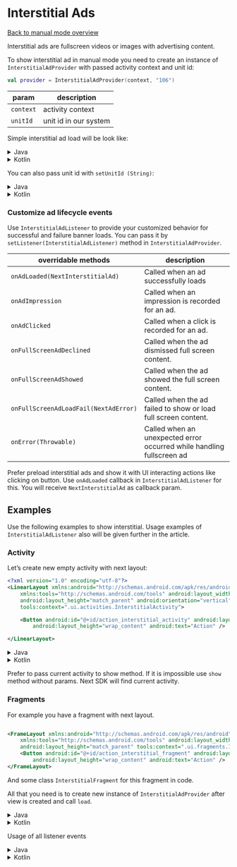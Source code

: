# Interstitial Ads

[Back to manual mode overview](https://github.com/nextmillenniummedia/next-sdk-android-example/blob/main/docs/Manual.md)

Interstitial ads are fullscreen videos or images with advertising content.

To show interstitial ad in manual mode you need to create an instance of `InterstitialAdProvider`
with passed activity context and unit id:

```kotlin
val provider = InterstitialAdProvider(context, "106")
```

| param | description |
| --- | --- | 
| `context` | activity context | 
| `unitId` | unit id in our system | 

Simple interstitial ad load will be look like:

<details>
<summary>Java</summary>

```java
public class InterstitialActivity extends AppCompatActivity {

    @Override
    protected void onCreate(Bundle savedInstanceState) {
        super.onCreate(savedInstanceState);
        setContentView(R.layout.activity_interstitial);
        InterstitialAdProvider provider = new InterstitialAdProvider(this, "106");
        provider.load();
    }
}
```

</details>
<details>
<summary>Kotlin</summary>

```kotlin
class InterstitialActivityKt : AppCompatActivity() {
    override fun onCreate(savedInstanceState: Bundle?) {
        super.onCreate(savedInstanceState)
        setContentView(R.layout.activity_interstitial_kt)
        val provider = InterstitialAdProvider(this@InterstitialActivityKt, "106")
        provider.load()
    }
}
```

</details>

You can also pass unit id with `setUnitId (String)`:

<details>
<summary>Java</summary>

```java
public class InterstitialActivity extends AppCompatActivity implements InterstitialAdListener {

    @Override
    protected void onCreate(Bundle savedInstanceState) {
        super.onCreate(savedInstanceState);
        setContentView(R.layout.activity_interstitial);
        InterstitialAdProvider provider = new InterstitialAdProvider(this);
        provider.setUnitId("106"); // your unit id
        provider.load();
    }
}
```

</details>

<details>
<summary>Kotlin</summary>

```kotlin
class InterstitialActivityKt : AppCompatActivity() {
    override fun onCreate(savedInstanceState: Bundle?) {
        super.onCreate(savedInstanceState)
        setContentView(R.layout.activity_interstitial_kt)
        val provider = InterstitialAdProvider(this@InterstitialActivityKt)
        provider.unitId = "106" // your unit id
        provider.load()
    }
}
```

</details>

### Customize ad lifecycle events

Use `InterstitialAdListener` to provide your customized behavior for successful and failure banner
loads. You can pass it by `setListener(InterstitialAdListener)` method in `InterstitialAdProvider`.

| overridable methods | description |
| --- | --- |
| `onAdLoaded(NextInterstitialAd)` | Called when an ad successfully loads |
| `onAdImpression` | Called when an impression is recorded for an ad. |
| `onAdClicked` | Called when a click is recorded for an ad. |
| `onFullScreenAdDeclined` | Called when the ad dismissed full screen content. |
| `onFullScreenAdShowed` | Called when the ad showed the full screen content. |
| `onFullScreenAdLoadFail(NextAdError)` | Called when the ad failed to show or load full screen content. |
| `onError(Throwable)` | Called when an unexpected error occurred while handling fullscreen ad |

Prefer preload interstitial ads and show it with UI interacting actions like clicking on button.
Use `onAdLoaded` callback in `InterstitialAdListener` for this. You will
receive `NextInterstitialAd` as callback param.

## Examples

Use the following examples to show interstitial. Usage examples of `InterstitialAdListener` also
will be given further in the article.

### **Activity**

Let’s create new empty activity with next layout:

```xml
<?xml version="1.0" encoding="utf-8"?>
<LinearLayout xmlns:android="http://schemas.android.com/apk/res/android"
    xmlns:tools="http://schemas.android.com/tools" android:layout_width="match_parent"
    android:layout_height="match_parent" android:orientation="vertical"
    tools:context=".ui.activities.InterstitialActivity">

    <Button android:id="@+id/action_interstitial_activity" android:layout_width="match_parent"
        android:layout_height="wrap_content" android:text="Action" />

</LinearLayout>
```

<details>
<summary>Java</summary>

```java
public class InterstitialActivity extends AppCompatActivity implements InterstitialAdListener {

    @Nullable
    private NextInterstitialAd interstitialAd;

    @Override
    protected void onCreate(Bundle savedInstanceState) {
        super.onCreate(savedInstanceState);
        setContentView(R.layout.activity_interstitial);
        InterstitialAdProvider provider = new InterstitialAdProvider(this, "106");
        provider.setListener(this);
        provider.load();
        Button actionButton = findViewById(R.id.action_button_interstitial);
        actionButton.setOnClickListener((v) -> {
            // some action
            if (interstitialAd != null) {
                interstitialAd.show(InterstitialActivity.this);
            }
        });
    }

    @Override
    public void onAdLoaded(NextInterstitialAd nextInterstitialAd) {
        interstitialAd = nextInterstitialAd;
    }
}
```

</details>

<details>
<summary>Kotlin</summary>

```kotlin
class InterstitialActivityKt : AppCompatActivity(), InterstitialAdListener {

    private var interstitialAd: NextInterstitialAd? = null

    override fun onCreate(savedInstanceState: Bundle?) {
        super.onCreate(savedInstanceState)
        setContentView(R.layout.activity_interstitial_kt)
        val action: Button = findViewById(R.id.action_button_interstitial)
        val provider = InterstitialAdProvider(this@InterstitialActivityKt)
        provider.setListener(this)
        provider.unitId = "106" // your unit id
        provider.load()
        action.setOnClickListener {
            interstitialAd?.show(this@InterstitialActivityKt)
        }
    }

    override fun onAdLoaded(nextInterstitialAd: NextInterstitialAd?) {
        interstitialAd = nextInterstitialAd
    }
}
```
</details>

Prefer to pass current activity to show method. If it is impossible use `show` method without
params. Next SDK will find current activity.

### **Fragments**

For example you have a fragment with next layout.

```xml

<FrameLayout xmlns:android="http://schemas.android.com/apk/res/android"
    xmlns:tools="http://schemas.android.com/tools" android:layout_width="match_parent"
    android:layout_height="match_parent" tools:context=".ui.fragments.InterstitialFragment">
    <Button android:id="@+id/action_interstitial_fragment" android:layout_width="match_parent"
        android:layout_height="wrap_content" android:text="Action" />
</FrameLayout>
```

And some class `InterstitialFragment` for this fragment in code.

All that you need is to create new instance of `InterstitialAdProvider` after view is created and
call `load`.

<details>
<summary>Java</summary>

```Java
public class InterstitialFragment extends Fragment implements InterstitialAdListener {

    @Nullable
    private NextInterstitialAd interstitialAd;
    @Nullable
    private FragmentInterstitialBinding binding;

    public InterstitialFragment() {
    }

    @Override
    public View onCreateView(LayoutInflater inflater, ViewGroup container,
                             Bundle savedInstanceState) {
        binding = FragmentInterstitialBinding.inflate(inflater, container, false);
        return binding.getRoot();
    }

    @Override
    public void onViewCreated(@NonNull View view, @Nullable Bundle savedInstanceState) {
        super.onViewCreated(view, savedInstanceState);
        InterstitialAdProvider provider = new InterstitialAdProvider(requireActivity(), "106");
        provider.load();
        if (binding == null) return;
        Button action = binding.actionInterstitialFragment;
        action.setOnClickListener((v) -> {
            // some action
            if (interstitialAd != null) {
                interstitialAd.show(requireActivity());
            }
        });
    }

    @Override
    public void onAdLoaded(NextInterstitialAd nextInterstitialAd) {
        interstitialAd = nextInterstitialAd;
    }

    @Override
    public void onDestroyView() {
        super.onDestroyView();
        binding = null;
    }
}
```

</details>

<details>
<summary>Kotlin</summary>

```kotlin
class InterstitialFragmentkt : Fragment(), InterstitialAdListener {

    private var binding: FragmentInterstitialKtBinding? = null
    private var interstitialAd: NextInterstitialAd? = null

    override fun onCreateView(
        inflater: LayoutInflater, container: ViewGroup?,
        savedInstanceState: Bundle?
    ): View? {
        binding = FragmentInterstitialKtBinding.inflate(inflater, container, false)
        return binding?.root
    }

    override fun onViewCreated(view: View, savedInstanceState: Bundle?) {
        super.onViewCreated(view, savedInstanceState)
        val provider = InterstitialAdProvider(requireActivity(), "106")
        provider.setListener(this)
        provider.load()
        val action = binding?.actionInterstitialFragmentKt
        action?.setOnClickListener {
            // some action
            interstitialAd?.show(requireActivity())
        }
    }

    override fun onAdLoaded(nextInterstitialAd: NextInterstitialAd?) {
        interstitialAd = nextInterstitialAd
    }

    override fun onDestroyView() {
        super.onDestroyView()
        binding = null
    }

}
```

</details>

Usage of all listener events

<details>
<summary>Java</summary>

```Java
public class InterstitialFragment extends Fragment implements InterstitialAdListener {

    @Nullable
    private NextInterstitialAd interstitialAd;
    @Nullable
    private FragmentInterstitialBinding binding;

    public InterstitialFragment() {
        // Required empty public constructor
    }

    @Override
    public View onCreateView(LayoutInflater inflater, ViewGroup container,
                             Bundle savedInstanceState) {
        binding = FragmentInterstitialBinding.inflate(inflater, container, false);
        return binding.getRoot();
    }

    @Override
    public void onViewCreated(@NonNull View view, @Nullable Bundle savedInstanceState) {
        super.onViewCreated(view, savedInstanceState);
        new InterstitialAdProvider(requireActivity(), "106").setListener(this).load();
        if (binding == null) return;
        Button action = binding.actionInterstitialFragment;
        action.setOnClickListener((v) -> {
            // some action
            if (interstitialAd != null) {
                interstitialAd.show(requireActivity());
            }
        });
    }

    @Override
    public void onAdLoaded(NextInterstitialAd nextInterstitialAd) {
        interstitialAd = nextInterstitialAd;
    }

    @Override
    public void onAdImpression() {
    }

    @Override
    public void onAdClicked() {
    }

    @Override
    public void onFullScreenAdDeclined() {
    }

    @Override
    public void onFullScreenAdShowed() {
    }

    @Override
    public void onFullScreenAdLoadFail(NextAdError loadError) {
    }

    @Override
    public void onError(Throwable error) {
    }

    @Override
    public void onDestroyView() {
        super.onDestroyView();
        binding = null;
    }
}
```

</details>

<details>
<summary>Kotlin</summary>

```kotlin
class InterstitialFragmentkt : Fragment(), InterstitialAdListener {

    private var binding: FragmentInterstitialKtBinding? = null
    private var interstitialAd: NextInterstitialAd? = null

    override fun onCreateView(
        inflater: LayoutInflater, container: ViewGroup?,
        savedInstanceState: Bundle?
    ): View? {
        binding = FragmentInterstitialKtBinding.inflate(inflater, container, false)
        return binding?.root
    }

    override fun onViewCreated(view: View, savedInstanceState: Bundle?) {
        super.onViewCreated(view, savedInstanceState)
        val provider = InterstitialAdProvider(requireActivity(), "106")
        provider.setListener(this)
        provider.load()
        val action = binding?.actionInterstitialFragmentKt
        action?.setOnClickListener {
            // some action
            interstitialAd?.show(requireActivity())
        }
    }

    override fun onAdLoaded(nextInterstitialAd: NextInterstitialAd?) {
        interstitialAd = nextInterstitialAd
    }

    override fun onAdImpression() {
    }

    override fun onAdClicked() {
    }

    override fun onFullScreenAdDeclined() {
    }

    override fun onFullScreenAdShowed() {
    }

    override fun onFullScreenAdLoadFail(loadError: NextAdError?) {
    }

    override fun onError(error: Throwable?) {
    }

    override fun onDestroyView() {
        super.onDestroyView()
        binding = null
    }

}
```

</details>
